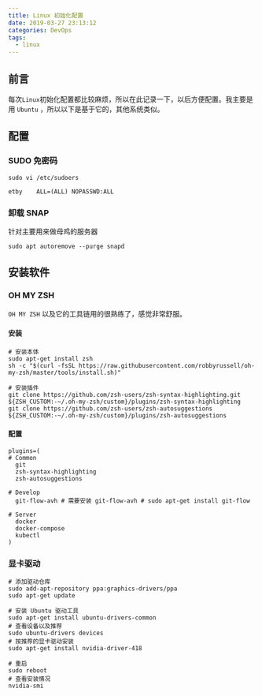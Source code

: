 ```yaml
---
title: Linux 初始化配置
date: 2019-03-27 23:13:12
categories: DevOps
tags: 
  - linux
---
```


## 前言

每次`Linux`初始化配置都比较麻烦，所以在此记录一下，以后方便配置。我主要是用 `Ubuntu` ，所以以下是基于它的，其他系统类似。

## 配置

### SUDO 免密码

```
sudo vi /etc/sudoers

etby	ALL=(ALL) NOPASSWD:ALL
```

### 卸载 SNAP

针对主要用来做母鸡的服务器

```
sudo apt autoremove --purge snapd
```



## 安装软件

### OH MY ZSH

`OH MY ZSH` 以及它的工具链用的很熟练了，感觉非常舒服。

#### 安装

```
# 安装本体
sudo apt-get install zsh
sh -c "$(curl -fsSL https://raw.githubusercontent.com/robbyrussell/oh-my-zsh/master/tools/install.sh)"

# 安装插件
git clone https://github.com/zsh-users/zsh-syntax-highlighting.git ${ZSH_CUSTOM:-~/.oh-my-zsh/custom}/plugins/zsh-syntax-highlighting
git clone https://github.com/zsh-users/zsh-autosuggestions ${ZSH_CUSTOM:-~/.oh-my-zsh/custom}/plugins/zsh-autosuggestions
```

#### 配置

```
plugins=(
# Common
  git
  zsh-syntax-highlighting
  zsh-autosuggestions
  
# Develop
  git-flow-avh # 需要安装 git-flow-avh # sudo apt-get install git-flow
  
# Server
  docker
  docker-compose
  kubectl
)
```

### 显卡驱动

```
# 添加驱动仓库
sudo add-apt-repository ppa:graphics-drivers/ppa
sudo apt-get update

# 安装 Ubuntu 驱动工具
sudo apt-get install ubuntu-drivers-common
# 查看设备以及推荐
sudo ubuntu-drivers devices
# 按推荐的显卡驱动安装
sudo apt-get install nvidia-driver-418

# 重启
sudo reboot
# 查看安装情况
nvidia-smi
```

